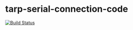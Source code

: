 # tarp-serial-connection-code
[![Build Status](https://travis-ci.org/joemccann/dillinger.svg?branch=master)](https://travis-ci.org/joemccann/dillinger)
